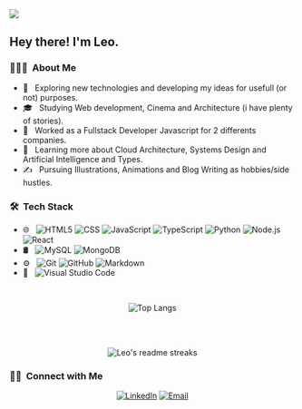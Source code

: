 <img src="[https://raw.githubusercontent.com/AVS1508/AVS1508/master/assets/Aditya%20Vikram%20Singh%20Banner.png](https://media.licdn.com/dms/image/C4E16AQGoBSBtupA6Rw/profile-displaybackgroundimage-shrink_350_1400/0/1589108973737?e=1687996800&v=beta&t=IXT9_rUB0c2LFDHL2ONTBLGicC7eyF7gNK5pkMWXzIg)">

<h2> Hey there! I'm Leo.</h2>
<h3> 👨🏻‍💻 &nbsp;About Me </h3>

- 🤔 &nbsp; Exploring new technologies and developing my ideas for usefull (or not) purposes.
- 🎓 &nbsp; Studying Web development, Cinema and Architecture (i have plenty of stories).
- 💼 &nbsp; Worked as a Fullstack Developer Javascript for 2 differents companies.
- 🌱 &nbsp; Learning more about Cloud Architecture, Systems Design and Artificial Intelligence and Types.
- ✍️ &nbsp; Pursuing Illustrations, Animations and Blog Writing as hobbies/side hustles.

<h3> 🛠 &nbsp;Tech Stack</h3>

- 🌐 &nbsp;
  ![HTML5](https://img.shields.io/badge/-HTML5-333333?style=flat&logo=HTML5)
  ![CSS](https://img.shields.io/badge/-CSS-333333?style=flat&logo=CSS3&logoColor=1572B6)
  ![JavaScript](https://img.shields.io/badge/-JavaScript-333333?style=flat&logo=javascript)
  ![TypeScript](https://img.shields.io/badge/-TypeScript-333333?style=flat&logo=bootstrap&logoColor=563D7C)
  ![Python](https://img.shields.io/badge/-Python-333333?style=flat&logo=python)
  ![Node.js](https://img.shields.io/badge/-Node.js-333333?style=flat&logo=node.js)
  ![React](https://img.shields.io/badge/-React-333333?style=flat&logo=react)
- 🛢 &nbsp;
  ![MySQL](https://img.shields.io/badge/-MySQL-333333?style=flat&logo=mysql)
  ![MongoDB](https://img.shields.io/badge/-MongoDB-333333?style=flat&logo=mongodb)
- ⚙️ &nbsp;
  ![Git](https://img.shields.io/badge/-Git-333333?style=flat&logo=git)
  ![GitHub](https://img.shields.io/badge/-GitHub-333333?style=flat&logo=github)
  ![Markdown](https://img.shields.io/badge/-Markdown-333333?style=flat&logo=markdown)
- 🔧 &nbsp;
  ![Visual Studio Code](https://img.shields.io/badge/-Visual%20Studio%20Code-333333?style=flat&logo=visual-studio-code&logoColor=007ACC)

<br/>


<p align=center><img align="center" src="https://github-readme-stats.vercel.app/api/top-langs?username=LeoGoubard&show_icons=true&locale=en&layout=compact&count_private=true&theme=apprentice&bg_color=ffffff00&hide_border=true"" alt="Top Langs" /></p>
<br/>
 <br />
<p align=center><img align="center" src="https://github-readme-streak-stats.herokuapp.com/?user=LeoGoubard&&count_private=true&theme=apprentice&bg_color=ffffff00&hide_border=true"" alt="Leo's readme streaks" /></p>

<h3> 🤝🏻 &nbsp;Connect with Me </h3>
<p align="center">
<a href="https://www.linkedin.com/in/leogoubard/"><img alt="LinkedIn" src="https://img.shields.io/badge/LinkedIn-Leo%20Goubard-blue?style=flat-square&logo=linkedin"></a>
<a href="mailto:goubardleo@gmail.com"><img alt="Email" src="https://img.shields.io/badge/Email-goubardleo@gmail.com-blue?style=flat-square&logo=gmail"></a>
</p>

